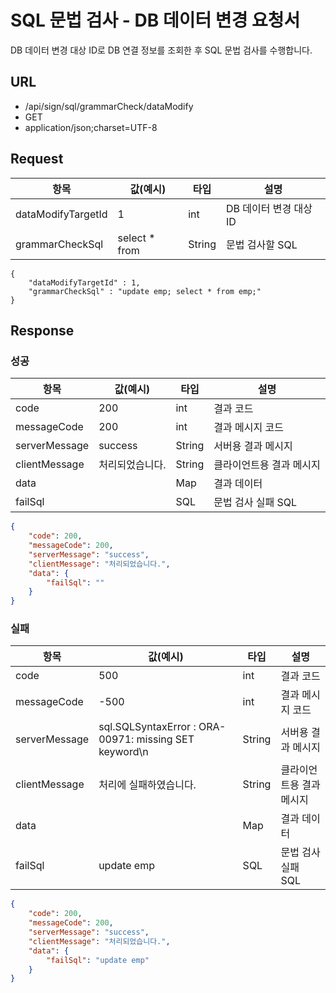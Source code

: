 # SQL 문법 검사 - DB 데이터 변경 요청서
DB 데이터 변경 대상 ID로 DB 연결 정보를 조회한 후 SQL 문법 검사를 수행합니다.

## URL
* /api/sign/sql/grammarCheck/dataModify
* GET
* application/json;charset=UTF-8
## Request
|항목|값(예시)|타입|설명|
|---|---|---|---|
|dataModifyTargetId|1|int|DB 데이터 변경 대상 ID|
|grammarCheckSql|select * from|String|문법 검사할 SQL|
```
{
    "dataModifyTargetId" : 1,
    "grammarCheckSql" : "update emp; select * from emp;"
}
```
## Response
### 성공
|항목|값(예시)|타입|설명|
|---|---|---|---|
|code|200|int|결과 코드|
|messageCode|200|int|결과 메시지 코드|
|serverMessage|success|String|서버용 결과 메시지
|clientMessage|처리되었습니다.|String|클라이언트용 결과 메시지|
|data||Map|결과 데이터|
|failSql||SQL|문법 검사 실패 SQL|

```json
{
    "code": 200,
    "messageCode": 200,
    "serverMessage": "success",
    "clientMessage": "처리되었습니다.",
    "data": {
        "failSql": ""
    }
}
```
### 실패
|항목|값(예시)|타입|설명|
|---|---|---|---|
|code|500|int|결과 코드|
|messageCode|-500|int|결과 메시지 코드|
|serverMessage|sql.SQLSyntaxError : ORA-00971: missing SET keyword\n|String|서버용 결과 메시지
|clientMessage|처리에 실패하였습니다.|String|클라이언트용 결과 메시지|
|data||Map|결과 데이터|
|failSql|update emp|SQL|문법 검사 실패 SQL|

```json
{
    "code": 200,
    "messageCode": 200,
    "serverMessage": "success",
    "clientMessage": "처리되었습니다.",
    "data": {
        "failSql": "update emp"
    }
}
```
